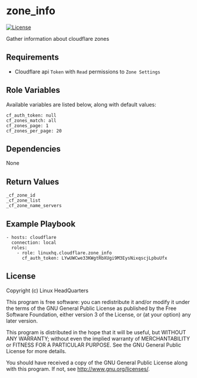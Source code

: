 # zone\_info

[![License](https://img.shields.io/badge/license-GPLv3-brightgreen.svg?style=flat)](COPYING)

Gather information about cloudflare zones

## Requirements

* Cloudflare api `Token` with `Read` permissions to `Zone Settings`

## Role Variables

Available variables are listed below, along with default values:

    cf_auth_token: null
    cf_zones_match: all
    cf_zones_page: 1
    cf_zones_per_page: 20

## Dependencies

None

## Return Values

    _cf_zone_id
    _cf_zone_list
    _cf_zone_name_servers

## Example Playbook

    - hosts: cloudflare
      connection: local
      roles:
        - role: linuxhq.cloudflare.zone_info
          cf_auth_token: LYwUWCwe33KWgtRbXUgi9M3EysNixqscjLpbuUfx

## License

Copyright (c) Linux HeadQuarters

This program is free software: you can redistribute it and/or modify
it under the terms of the GNU General Public License as published by
the Free Software Foundation, either version 3 of the License, or
(at your option) any later version.

This program is distributed in the hope that it will be useful,
but WITHOUT ANY WARRANTY; without even the implied warranty of
MERCHANTABILITY or FITNESS FOR A PARTICULAR PURPOSE. See the
GNU General Public License for more details.

You should have received a copy of the GNU General Public License
along with this program. If not, see <http://www.gnu.org/licenses/>.
